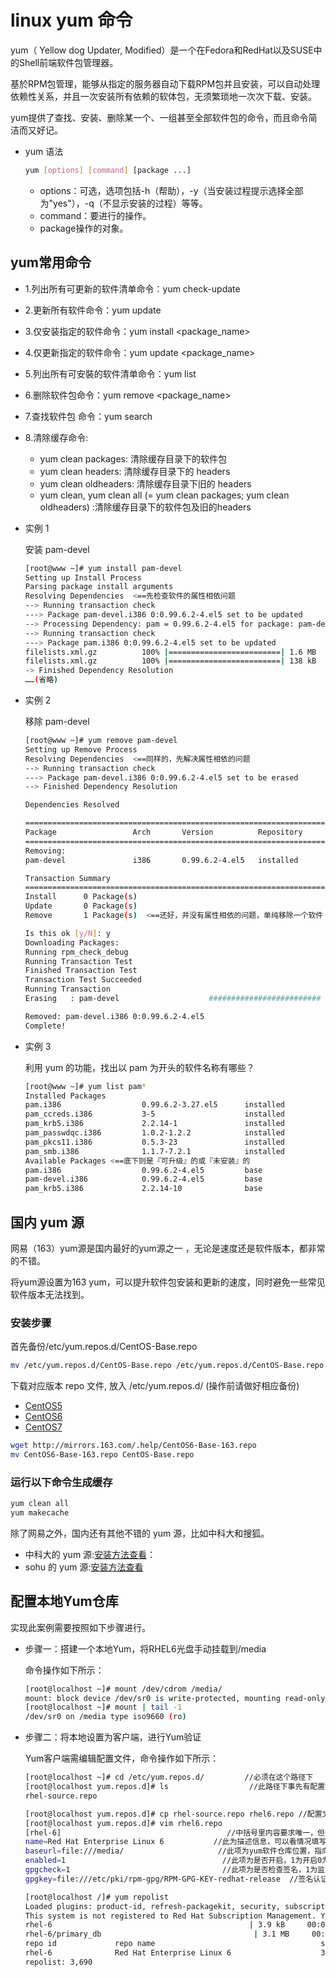# linux yum 命令

yum（ Yellow dog Updater, Modified）是一个在Fedora和RedHat以及SUSE中的Shell前端软件包管理器。

基於RPM包管理，能够从指定的服务器自动下载RPM包并且安装，可以自动处理依赖性关系，并且一次安装所有依赖的软体包，无须繁琐地一次次下载、安装。

yum提供了查找、安装、删除某一个、一组甚至全部软件包的命令，而且命令简洁而又好记。

* yum 语法
    ```bash
    yum [options] [command] [package ...]
    ```
    * options：可选，选项包括-h（帮助），-y（当安装过程提示选择全部为"yes"），-q（不显示安装的过程）等等。
    * command：要进行的操作。
    * package操作的对象。

## yum常用命令

* 1.列出所有可更新的软件清单命令：yum check-update
* 2.更新所有软件命令：yum update
* 3.仅安装指定的软件命令：yum install <package_name>
* 4.仅更新指定的软件命令：yum update <package_name>
* 5.列出所有可安裝的软件清单命令：yum list
* 6.删除软件包命令：yum remove <package_name>
* 7.查找软件包 命令：yum search <keyword>
* 8.清除缓存命令:
    * yum clean packages: 清除缓存目录下的软件包
    * yum clean headers: 清除缓存目录下的 headers
    * yum clean oldheaders: 清除缓存目录下旧的 headers
    * yum clean, yum clean all (= yum clean packages; yum clean oldheaders) :清除缓存目录下的软件包及旧的headers

* 实例 1

    安装 pam-devel
    ```bash
    [root@www ~]# yum install pam-devel
    Setting up Install Process
    Parsing package install arguments
    Resolving Dependencies  <==先检查软件的属性相依问题
    --> Running transaction check
    ---> Package pam-devel.i386 0:0.99.6.2-4.el5 set to be updated
    --> Processing Dependency: pam = 0.99.6.2-4.el5 for package: pam-devel
    --> Running transaction check
    ---> Package pam.i386 0:0.99.6.2-4.el5 set to be updated
    filelists.xml.gz          100% |=========================| 1.6 MB    00:05
    filelists.xml.gz          100% |=========================| 138 kB    00:00
    -> Finished Dependency Resolution
    ……(省略)
    ```

* 实例 2

    移除 pam-devel
    ```bash
    [root@www ~]# yum remove pam-devel
    Setting up Remove Process
    Resolving Dependencies  <==同样的，先解决属性相依的问题
    --> Running transaction check
    ---> Package pam-devel.i386 0:0.99.6.2-4.el5 set to be erased
    --> Finished Dependency Resolution

    Dependencies Resolved

    =============================================================================
    Package                 Arch       Version          Repository        Size
    =============================================================================
    Removing:
    pam-devel               i386       0.99.6.2-4.el5   installed         495 k

    Transaction Summary
    =============================================================================
    Install      0 Package(s)
    Update       0 Package(s)
    Remove       1 Package(s)  <==还好，并没有属性相依的问题，单纯移除一个软件

    Is this ok [y/N]: y
    Downloading Packages:
    Running rpm_check_debug
    Running Transaction Test
    Finished Transaction Test
    Transaction Test Succeeded
    Running Transaction
    Erasing   : pam-devel                    ######################### [1/1]

    Removed: pam-devel.i386 0:0.99.6.2-4.el5
    Complete!
    ```

* 实例 3

    利用 yum 的功能，找出以 pam 为开头的软件名称有哪些？
    ```bash
    [root@www ~]# yum list pam*
    Installed Packages
    pam.i386                  0.99.6.2-3.27.el5      installed
    pam_ccreds.i386           3-5                    installed
    pam_krb5.i386             2.2.14-1               installed
    pam_passwdqc.i386         1.0.2-1.2.2            installed
    pam_pkcs11.i386           0.5.3-23               installed
    pam_smb.i386              1.1.7-7.2.1            installed
    Available Packages <==底下则是『可升级』的或『未安装』的
    pam.i386                  0.99.6.2-4.el5         base
    pam-devel.i386            0.99.6.2-4.el5         base
    pam_krb5.i386             2.2.14-10              base
    ```

## 国内 yum 源

网易（163）yum源是国内最好的yum源之一 ，无论是速度还是软件版本，都非常的不错。

将yum源设置为163 yum，可以提升软件包安装和更新的速度，同时避免一些常见软件版本无法找到。

### 安装步骤

首先备份/etc/yum.repos.d/CentOS-Base.repo

```bash
mv /etc/yum.repos.d/CentOS-Base.repo /etc/yum.repos.d/CentOS-Base.repo.backup
```

下载对应版本 repo 文件, 放入 /etc/yum.repos.d/ (操作前请做好相应备份)
* [CentOS5](http://mirrors.163.com/.help/CentOS5-Base-163.repo)
* [CentOS6](http://mirrors.163.com/.help/CentOS6-Base-163.repo)
* [CentOS7](http://mirrors.163.com/.help/CentOS7-Base-163.repo)

```bash
wget http://mirrors.163.com/.help/CentOS6-Base-163.repo
mv CentOS6-Base-163.repo CentOS-Base.repo
```

### 运行以下命令生成缓存
```bash
yum clean all
yum makecache
```

除了网易之外，国内还有其他不错的 yum 源，比如中科大和搜狐。
* 中科大的 yum 源:[安装方法查看](https://lug.ustc.edu.cn/wiki/mirrors/help/centos)：
* sohu 的 yum 源:[安装方法查看](http://mirrors.sohu.com/help/centos.html)

## 配置本地Yum仓库

实现此案例需要按照如下步骤进行。

* 步骤一：搭建一个本地Yum，将RHEL6光盘手动挂载到/media

    命令操作如下所示：
    ```bash
    [root@localhost ~]# mount /dev/cdrom /media/
    mount: block device /dev/sr0 is write-protected, mounting read-only
    [root@localhost ~]# mount | tail -1
    /dev/sr0 on /media type iso9660 (ro)
    ```

* 步骤二：将本地设置为客户端，进行Yum验证

    Yum客户端需编辑配置文件，命令操作如下所示：
    ```bash
    [root@localhost ~]# cd /etc/yum.repos.d/         //必须在这个路径下
    [root@localhost yum.repos.d]# ls                  //此路径下事先有配置文件的模板
    rhel-source.repo

    [root@localhost yum.repos.d]# cp rhel-source.repo rhel6.repo //配置文件必须以.repo结尾
    [root@localhost yum.repos.d]# vim rhel6.repo
    [rhel-6]                                     //中括号里内容要求唯一，但不要出现特殊字符
    name=Red Hat Enterprise Linux 6           //此为描述信息，可以看情况填写
    baseurl=file:///media/                     //此项为yum软件仓库位置，指向光盘挂载点
    enabled=1                                   //此项为是否开启，1为开启0为不开启
    gpgcheck=1                                  //此项为是否检查签名，1为监测0为不检测
    gpgkey=file:///etc/pki/rpm-gpg/RPM-GPG-KEY-redhat-release  //签名认证信息的路径

    [root@localhost /]# yum repolist
    Loaded plugins: product-id, refresh-packagekit, security, subscription-manager
    This system is not registered to Red Hat Subscription Management. You can use subscription-manager to register.
    rhel-6                                            | 3.9 kB     00:00 ... 
    rhel-6/primary_db                                  | 3.1 MB     00:00 ... 
    repo id             repo name                                     status
    rhel-6              Red Hat Enterprise Linux 6                    3,690
    repolist: 3,690
    ```